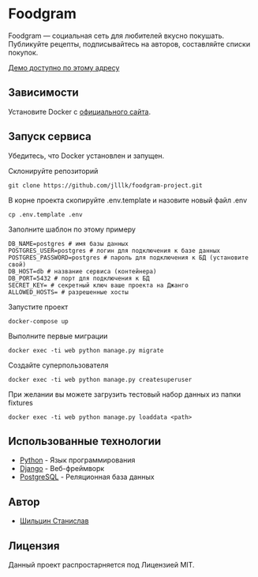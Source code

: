 # Foodgram

Foodgram — социальная сеть для любителей вкусно покушать. Публикуйте рецепты, подписывайтесь на авторов, составляйте списки покупок.

[Демо доступно по этому адресу](http://130.193.51.183/)

## Зависимости

Установите Docker с [официального сайта](https://www.docker.com/).

## Запуск сервиса

Убедитесь, что Docker установлен и запущен.

Склонируйте репозиторий 
```
git clone https://github.com/jlllk/foodgram-project.git
```
В корне проекта скопируйте .env.template и назовите новый файл .env
```
cp .env.template .env
```
Заполните шаблон по этому примеру
```
DB_NAME=postgres # имя базы данных
POSTGRES_USER=postgres # логин для подключения к базе данных
POSTGRES_PASSWORD=postgres # пароль для подключения к БД (установите свой)
DB_HOST=db # название сервиса (контейнера)
DB_PORT=5432 # порт для подключения к БД
SECRET_KEY= # секретный ключ ваше проекта на Джанго
ALLOWED_HOSTS= # разрешенные хосты
```
Запустите проект
```
docker-compose up
```
Выполните первые миграции
```
docker exec -ti web python manage.py migrate
```
Создайте суперпользователя
```
docker exec -ti web python manage.py createsuperuser
```
При желании вы можете загрузить тестовый набор данных из папки fixtures
```
docker exec -ti web python manage.py loaddata <path>
```

## Использованные технологии

* [Python](https://www.python.org/) - Язык программирования
* [Django](https://www.djangoproject.com/) - Веб-фреймворк
* [PostgreSQL](https://www.postgresql.org/) - Реляционная база данных

## Автор

* [Шильцин Станислав](https://github.com/jlllk)

## Лицензия
Данный проект распростарняется под Лицензией MIT.
